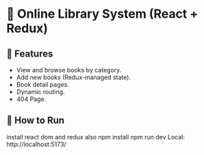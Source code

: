 # 📘 Online Library System (React + Redux)

## 📂 Features
- View and browse books by category.
- Add new books (Redux-managed state).
- Book detail pages.
- Dynamic routing.
- 404 Page.

## 🚀 How to Run
install react dom and redux also 
npm install
npm run dev
Local:   http://localhost:5173/
